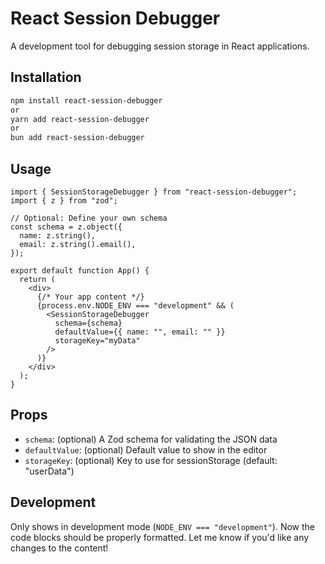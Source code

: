 # React Session Debugger

A development tool for debugging session storage in React applications.

## Installation

```bash
npm install react-session-debugger
or
yarn add react-session-debugger
or
bun add react-session-debugger
```

## Usage

```tsx
import { SessionStorageDebugger } from "react-session-debugger";
import { z } from "zod";

// Optional: Define your own schema
const schema = z.object({
  name: z.string(),
  email: z.string().email(),
});

export default function App() {
  return (
    <div>
      {/* Your app content */}
      {process.env.NODE_ENV === "development" && (
        <SessionStorageDebugger
          schema={schema}
          defaultValue={{ name: "", email: "" }}
          storageKey="myData"
        />
      )}
    </div>
  );
}
```

## Props

- `schema`: (optional) A Zod schema for validating the JSON data
- `defaultValue`: (optional) Default value to show in the editor
- `storageKey`: (optional) Key to use for sessionStorage (default: "userData")

## Development

Only shows in development mode (`NODE_ENV === "development"`). Now the code blocks should be properly formatted. Let me know if you'd like any changes to the content!
